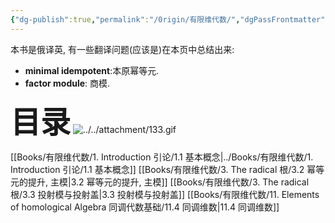 ```yaml
---
{"dg-publish":true,"permalink":"/0rigin/有限维代数/","dgPassFrontmatter":true,"created":"2024-06-26T17:06:11.909+08:00","updated":"2024-08-07T16:51:26.337+08:00"}
---
```


本书是俄译英, 有一些翻译问题(应该是)在本页中总结出来:
+ **minimal idempotent**:本原幂等元.
+ **factor module**: 商模.

<font size="7"> **目录**</font> 
![../../attachment/133.gif](/img/user/attachment/133.gif)




[[Books/有限维代数/1. Introduction 引论/1.1 基本概念\|../Books/有限维代数/1. Introduction 引论/1.1 基本概念]]
[[Books/有限维代数/3. The radical 根/3.2 幂等元的提升, 主模\|3.2 幂等元的提升, 主模]]
[[Books/有限维代数/3. The radical 根/3.3 投射模与投射盖\|3.3 投射模与投射盖]]
[[Books/有限维代数/11. Elements of homological Algebra 同调代数基础/11.4 同调维数\|11.4 同调维数]]
